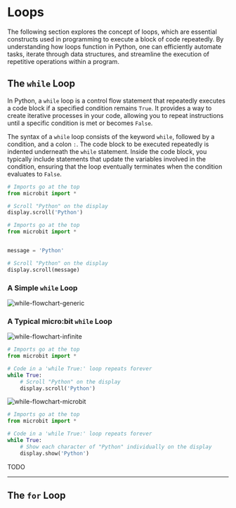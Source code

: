 # Loops

The following section explores the concept of loops, which are essential constructs used in programming to execute a block of code repeatedly. By understanding how loops function in Python, one can efficiently automate tasks, iterate through data structures, and streamline the execution of repetitive operations within a program. 

## The `while` Loop

In Python, a `while` loop is a control flow statement that repeatedly executes a code block if a specified condition remains `True`. It provides a way to create iterative processes in your code, allowing you to repeat instructions until a specific condition is met or becomes `False`.

The syntax of a `while` loop consists of the keyword `while`, followed by a condition, and a colon `:`. The code block to be executed repeatedly is indented underneath the `while` statement. Inside the code block, you typically include statements that update the variables involved in the condition, ensuring that the loop eventually terminates when the condition evaluates to `False`.

```py
# Imports go at the top
from microbit import *

# Scroll "Python" on the display
display.scroll('Python') 
```



```python
# Imports go at the top
from microbit import *


message = 'Python'

# Scroll "Python" on the display
display.scroll(message) 
```





### A Simple `while` Loop

![while-flowchart-generic](assets/while-flowchart-generic.png)

### A Typical micro:bit `while` Loop

![while-flowchart-infinite](assets/while-flowchart-infinite.png)

```python
# Imports go at the top
from microbit import *

# Code in a 'while True:' loop repeats forever
while True:
    # Scroll "Python" on the display
    display.scroll('Python') 
```



![while-flowchart-microbit](assets/while-flowchart-microbit.png)

```python
# Imports go at the top
from microbit import *

# Code in a 'while True:' loop repeats forever
while True:
    # Show each character of "Python" individually on the display
    display.show('Python') 
```

TODO

---

## The `for` Loop